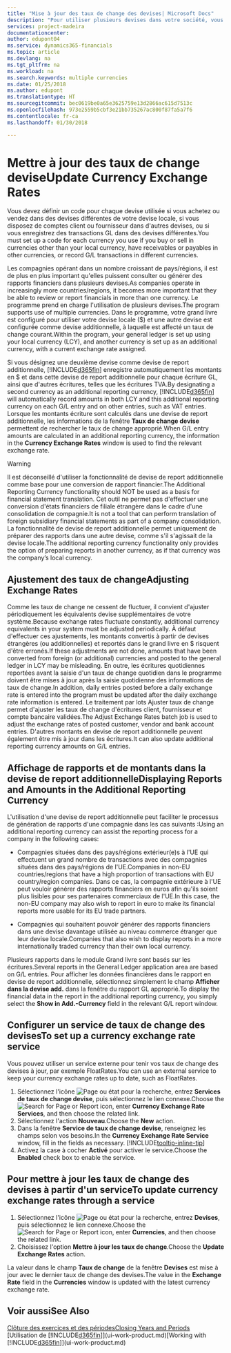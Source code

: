 ```yaml
---
title: "Mise à jour des taux de change des devises| Microsoft Docs"
description: "Pour utiliser plusieurs devises dans votre société, vous pouvez définir un code pour chaque devise et utiliser un service externe de taux de change, par exemple FloatRates."
services: project-madeira
documentationcenter: 
author: edupont04
ms.service: dynamics365-financials
ms.topic: article
ms.devlang: na
ms.tgt_pltfrm: na
ms.workload: na
ms.search.keywords: multiple currencies
ms.date: 01/25/2018
ms.author: edupont
ms.translationtype: HT
ms.sourcegitcommit: bec0619be0a65e3625759e13d2866ac615d7513c
ms.openlocfilehash: 973e2559b5cbf3e21bb735267ac800f87fa5a7f6
ms.contentlocale: fr-ca
ms.lasthandoff: 01/30/2018

---
```

# <a name="update-currency-exchange-rates"></a><span data-ttu-id="e22d3-103">Mettre à jour des taux de change devise</span><span class="sxs-lookup"><span data-stu-id="e22d3-103">Update Currency Exchange Rates</span></span>
<span data-ttu-id="e22d3-104">Vous devez définir un code pour chaque devise utilisée si vous achetez ou vendez dans des devises différentes de votre devise locale, si vous disposez de comptes client ou fournisseur dans d'autres devises, ou si vous enregistrez des transactions GL dans des devises différentes.</span><span class="sxs-lookup"><span data-stu-id="e22d3-104">You must set up a code for each currency you use if you buy or sell in currencies other than your local currency, have receivables or payables in other currencies, or record G/L transactions in different currencies.</span></span>  

<span data-ttu-id="e22d3-105">Les compagnies opérant dans un nombre croissant de pays/régions, il est de plus en plus important qu'elles puissent consulter ou générer des rapports financiers dans plusieurs devises.</span><span class="sxs-lookup"><span data-stu-id="e22d3-105">As companies operate in increasingly more countries/regions, it becomes more important that they be able to review or report financials in more than one currency.</span></span> <span data-ttu-id="e22d3-106">Le programme prend en charge l'utilisation de plusieurs devises.</span><span class="sxs-lookup"><span data-stu-id="e22d3-106">The program supports use of multiple currencies.</span></span> <span data-ttu-id="e22d3-107">Dans le programme, votre grand livre est configuré pour utiliser votre devise locale ($) et une autre devise est configurée comme devise additionnelle, à laquelle est affecté un taux de change courant.</span><span class="sxs-lookup"><span data-stu-id="e22d3-107">Within the program, your general ledger is set up using your local currency (LCY), and another currency is set up as an additional currency, with a current exchange rate assigned.</span></span>  

 <span data-ttu-id="e22d3-108">Si vous désignez une deuxième devise comme devise de report additionnelle, [!INCLUDE[d365fin](includes/d365fin_md.md)] enregistre automatiquement les montants en $ et dans cette devise de report additionnelle pour chaque écriture GL, ainsi que d'autres écritures, telles que les écritures TVA.</span><span class="sxs-lookup"><span data-stu-id="e22d3-108">By designating a second currency as an additional reporting currency, [!INCLUDE[d365fin](includes/d365fin_md.md)] will automatically record amounts in both LCY and this additional reporting currency on each G/L entry and on other entries, such as VAT entries.</span></span> <span data-ttu-id="e22d3-109">Lorsque les montants écriture sont calculés dans une devise de report additionnelle, les informations de la fenêtre **Taux de change devise** permettent de rechercher le taux de change approprié.</span><span class="sxs-lookup"><span data-stu-id="e22d3-109">When G/L entry amounts are calculated in an additional reporting currency, the information in the **Currency Exchange Rates** window is used to find the relevant exchange rate.</span></span>  

> [!WARNING]  
>  <span data-ttu-id="e22d3-110">Il est déconseillé d'utiliser la fonctionnalité de devise de report additionnelle comme base pour une conversion de rapport financier.</span><span class="sxs-lookup"><span data-stu-id="e22d3-110">The Additional Reporting Currency functionality should NOT be used as a basis for financial statement translation.</span></span> <span data-ttu-id="e22d3-111">Cet outil ne permet pas d'effectuer une conversion d'états financiers de filiale étrangère dans le cadre d'une consolidation de compagnie.</span><span class="sxs-lookup"><span data-stu-id="e22d3-111">It is not a tool that can perform translation of foreign subsidiary financial statements as part of a company consolidation.</span></span> <span data-ttu-id="e22d3-112">La fonctionnalité de devise de report additionnelle permet uniquement de préparer des rapports dans une autre devise, comme s'il s'agissait de la devise locale.</span><span class="sxs-lookup"><span data-stu-id="e22d3-112">The additional reporting currency functionality only provides the option of preparing reports in another currency, as if that currency was the company’s local currency.</span></span>

## <a name="adjusting-exchange-rates"></a><span data-ttu-id="e22d3-113">Ajustement des taux de change</span><span class="sxs-lookup"><span data-stu-id="e22d3-113">Adjusting Exchange Rates</span></span>  
<span data-ttu-id="e22d3-114">Comme les taux de change ne cessent de fluctuer, il convient d'ajuster périodiquement les équivalents devise supplémentaires de votre système.</span><span class="sxs-lookup"><span data-stu-id="e22d3-114">Because exchange rates fluctuate constantly, additional currency equivalents in your system must be adjusted periodically.</span></span> <span data-ttu-id="e22d3-115">À défaut d'effectuer ces ajustements, les montants convertis à partir de devises étrangères (ou additionnelles) et reportés dans le grand livre en $ risquent d'être erronés.</span><span class="sxs-lookup"><span data-stu-id="e22d3-115">If these adjustments are not done, amounts that have been converted from foreign (or additional) currencies and posted to the general ledger in LCY may be misleading.</span></span> <span data-ttu-id="e22d3-116">En outre, les écritures quotidiennes reportées avant la saisie d'un taux de change quotidien dans le programme doivent être mises à jour après la saisie quotidienne des informations de taux de change.</span><span class="sxs-lookup"><span data-stu-id="e22d3-116">In addition, daily entries posted before a daily exchange rate is entered into the program must be updated after the daily exchange rate information is entered.</span></span> <span data-ttu-id="e22d3-117">Le traitement par lots Ajuster taux de change permet d'ajuster les taux de change d'écritures client, fournisseur et compte bancaire validées.</span><span class="sxs-lookup"><span data-stu-id="e22d3-117">The Adjust Exchange Rates batch job is used to adjust the exchange rates of posted customer, vendor and bank account entries.</span></span> <span data-ttu-id="e22d3-118">D'autres montants en devise de report additionnelle peuvent également être mis à jour dans les écritures.</span><span class="sxs-lookup"><span data-stu-id="e22d3-118">It can also update additional reporting currency amounts on G/L entries.</span></span>  

## <a name="displaying-reports-and-amounts-in-the-additional-reporting-currency"></a><span data-ttu-id="e22d3-119">Affichage de rapports et de montants dans la devise de report additionnelle</span><span class="sxs-lookup"><span data-stu-id="e22d3-119">Displaying Reports and Amounts in the Additional Reporting Currency</span></span>  
<span data-ttu-id="e22d3-120">L'utilisation d'une devise de report additionnelle peut faciliter le processus de génération de rapports d'une compagnie dans les cas suivants :</span><span class="sxs-lookup"><span data-stu-id="e22d3-120">Using an additional reporting currency can assist the reporting process for a company in the following cases:</span></span>  

- <span data-ttu-id="e22d3-121">Compagnies situées dans des pays/régions extérieur(e)s à l'UE qui effectuent un grand nombre de transactions avec des compagnies situées dans des pays/régions de l'UE.</span><span class="sxs-lookup"><span data-stu-id="e22d3-121">Companies in non-EU countries/regions that have a high proportion of transactions with EU country/region companies.</span></span> <span data-ttu-id="e22d3-122">Dans ce cas, la compagnie extérieure à l'UE peut vouloir générer des rapports financiers en euros afin qu'ils soient plus lisibles pour ses partenaires commerciaux de l'UE.</span><span class="sxs-lookup"><span data-stu-id="e22d3-122">In this case, the non-EU company may also wish to report in euro to make its financial reports more usable for its EU trade partners.</span></span>  

- <span data-ttu-id="e22d3-123">Compagnies qui souhaitent pouvoir générer des rapports financiers dans une devise davantage utilisée au niveau commerce étranger que leur devise locale.</span><span class="sxs-lookup"><span data-stu-id="e22d3-123">Companies that also wish to display reports in a more internationally traded currency than their own local currency.</span></span>  

<span data-ttu-id="e22d3-124">Plusieurs rapports dans le module Grand livre sont basés sur les écritures.</span><span class="sxs-lookup"><span data-stu-id="e22d3-124">Several reports in the General Ledger application area are based on G/L entries.</span></span> <span data-ttu-id="e22d3-125">Pour afficher les données financières dans le rapport en devise de report additionnelle, sélectionnez simplement le champ **Afficher dans la devise add.** dans la fenêtre du rapport GL approprié.</span><span class="sxs-lookup"><span data-stu-id="e22d3-125">To display the financial data in the report in the additional reporting currency, you simply select the **Show in Add.-Currency** field in the relevant G/L report window.</span></span>  

## <a name="to-set-up-a-currency-exchange-rate-service"></a><span data-ttu-id="e22d3-126">Configurer un service de taux de change des devises</span><span class="sxs-lookup"><span data-stu-id="e22d3-126">To set up a currency exchange rate service</span></span>
<span data-ttu-id="e22d3-127">Vous pouvez utiliser un service externe pour tenir vos taux de change des devises à jour, par exemple FloatRates.</span><span class="sxs-lookup"><span data-stu-id="e22d3-127">You can use an external service to keep your currency exchange rates up to date, such as FloatRates.</span></span>

1. <span data-ttu-id="e22d3-128">Sélectionnez l'icône ![Page ou état pour la recherche](media/ui-search/search_small.png "icône Page ou état pour la recherche"), entrez **Services de taux de change devise**, puis sélectionnez le lien connexe.</span><span class="sxs-lookup"><span data-stu-id="e22d3-128">Choose the ![Search for Page or Report](media/ui-search/search_small.png "Search for Page or Report icon") icon, enter **Currency Exchange Rate Services**, and then choose the related link.</span></span>
2. <span data-ttu-id="e22d3-129">Sélectionnez l'action **Nouveau**.</span><span class="sxs-lookup"><span data-stu-id="e22d3-129">Choose the **New** action.</span></span>
3. <span data-ttu-id="e22d3-130">Dans la fenêtre **Service de taux de change devise**, renseignez les champs selon vos besoins.</span><span class="sxs-lookup"><span data-stu-id="e22d3-130">In the **Currency Exchange Rate Service** window, fill in the fields as necessary.</span></span> [!INCLUDE[tooltip-inline-tip](includes/tooltip-inline-tip_md.md)]
4. <span data-ttu-id="e22d3-131">Activez la case à cocher **Activé** pour activer le service.</span><span class="sxs-lookup"><span data-stu-id="e22d3-131">Choose the **Enabled** check box to enable the service.</span></span>

## <a name="to-update-currency-exchange-rates-through-a-service"></a><span data-ttu-id="e22d3-132">Pour mettre à jour les taux de change des devises à partir d'un service</span><span class="sxs-lookup"><span data-stu-id="e22d3-132">To update currency exchange rates through a service</span></span>
1. <span data-ttu-id="e22d3-133">Sélectionnez l'icône ![Page ou état pour la recherche](media/ui-search/search_small.png "icône Page ou état pour la recherche"), entrez **Devises**, puis sélectionnez le lien connexe.</span><span class="sxs-lookup"><span data-stu-id="e22d3-133">Choose the ![Search for Page or Report](media/ui-search/search_small.png "Search for Page or Report icon") icon, enter **Currencies**, and then choose the related link.</span></span>
2. <span data-ttu-id="e22d3-134">Choisissez l'option **Mettre à jour les taux de change**.</span><span class="sxs-lookup"><span data-stu-id="e22d3-134">Choose the **Update Exchange Rates** action.</span></span>

<span data-ttu-id="e22d3-135">La valeur dans le champ **Taux de change** de la fenêtre **Devises** est mise à jour avec le dernier taux de change des devises.</span><span class="sxs-lookup"><span data-stu-id="e22d3-135">The value in the **Exchange Rate** field in the **Currencies** window is updated with the latest currency exchange rate.</span></span>

## <a name="see-also"></a><span data-ttu-id="e22d3-136">Voir aussi</span><span class="sxs-lookup"><span data-stu-id="e22d3-136">See Also</span></span>
[<span data-ttu-id="e22d3-137">Clôture des exercices et des périodes</span><span class="sxs-lookup"><span data-stu-id="e22d3-137">Closing Years and Periods</span></span>](year-close-years-periods.md)  
<span data-ttu-id="e22d3-138">[Utilisation de [!INCLUDE[d365fin](includes/d365fin_md.md)]](ui-work-product.md)</span><span class="sxs-lookup"><span data-stu-id="e22d3-138">[Working with [!INCLUDE[d365fin](includes/d365fin_md.md)]](ui-work-product.md)</span></span>

